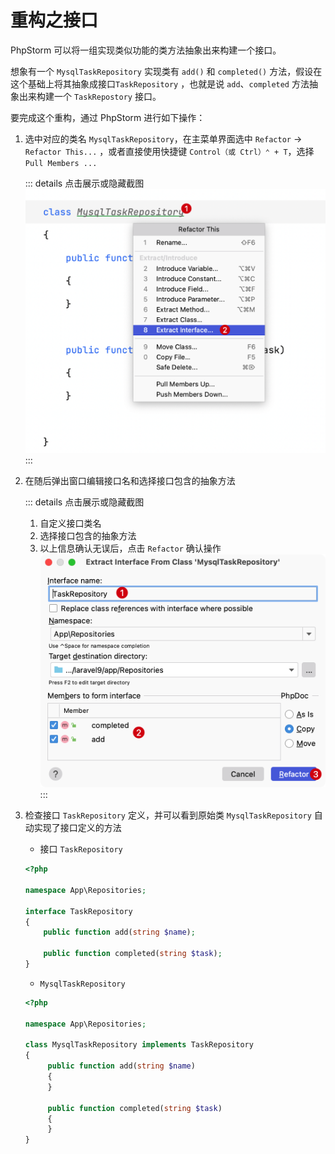 # 重构之接口

PhpStorm 可以将一组实现类似功能的类方法抽象出来构建一个接口。

想象有一个 `MysqlTaskRepository` 实现类有 `add()` 和 `completed()` 方法，假设在这个基础上将其抽象成接口`TaskRepository`
，也就是说 `add`、`completed` 方法抽象出来构建一个 `TaskRepostory` 接口。

要完成这个重构，通过 PhpStorm 进行如下操作：

1. 选中对应的类名 `MysqlTaskRepository`，在主菜单界面选中 `Refactor` -> `Refactor This...`
   ，或者直接使用快捷键 `Control（或 Ctrl）⌃ + T`，选择 `Pull Members ...`

   ::: details 点击展示或隐藏截图
   ![](./images/refactoring-for-extract-interface/refactoring-for-extra-interface-step1.png)
   :::

2. 在随后弹出窗口编辑接口名和选择接口包含的抽象方法

   ::: details 点击展示或隐藏截图
    1. 自定义接口类名
    2. 选择接口包含的抽象方法
    3. 以上信息确认无误后，点击 `Refactor` 确认操作
       ![](./images/refactoring-for-extract-interface/refactoring-for-extra-interface-step2.png)
       :::

3. 检查接口 `TaskRepository` 定义，并可以看到原始类 `MysqlTaskRepository` 自动实现了接口定义的方法

    - 接口 `TaskRepository`
   ```php
   <?php
   
   namespace App\Repositories;
   
   interface TaskRepository
   {
       public function add(string $name);
   
       public function completed(string $task);
   }
   ```
    - `MysqlTaskRepository`
   ```php {5}
   <?php

   namespace App\Repositories;

   class MysqlTaskRepository implements TaskRepository
   {
        public function add(string $name)
        {
        }

        public function completed(string $task)
        {
        }
   }
   ```
